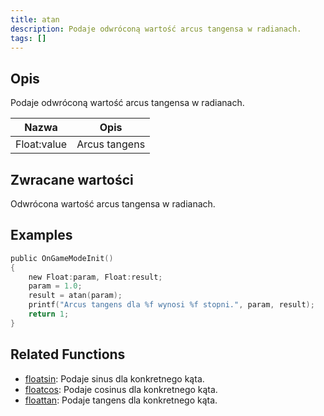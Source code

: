 ```yaml
---
title: atan
description: Podaje odwróconą wartość arcus tangensa w radianach.
tags: []
---
```


<LowercaseNote />

## Opis

Podaje odwróconą wartość arcus tangensa w radianach.

| Nazwa       | Opis          |
| ----------- | ------------- |
| Float:value | Arcus tangens |

## Zwracane wartości

Odwrócona wartość arcus tangensa w radianach.

## Examples

```c
public OnGameModeInit()
{
    new Float:param, Float:result;
    param = 1.0;
    result = atan(param);
    printf("Arcus tangens dla %f wynosi %f stopni.", param, result);
    return 1;
}
```

## Related Functions

- [floatsin](floatsin.md): Podaje sinus dla konkretnego kąta.
- [floatcos](floatcos.md): Podaje cosinus dla konkretnego kąta.
- [floattan](floattan.md): Podaje tangens dla konkretnego kąta.
